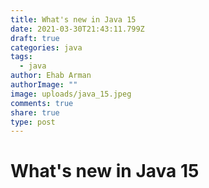 ```yaml
---
title: What's new in Java 15
date: 2021-03-30T21:43:11.799Z
draft: true
categories: java
tags:
  - java
author: Ehab Arman
authorImage: ""
image: uploads/java_15.jpeg
comments: true
share: true
type: post
---
```

# What's new in Java 15